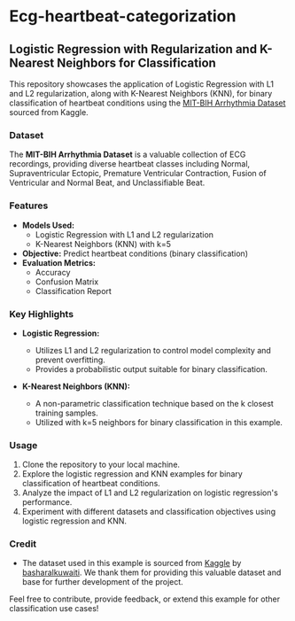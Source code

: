 # Ecg-heartbeat-categorization
## Logistic Regression with Regularization and K-Nearest Neighbors for Classification

This repository showcases the application of Logistic Regression with L1 and L2 regularization, along with K-Nearest Neighbors (KNN), for binary classification of heartbeat conditions using the [MIT-BIH Arrhythmia Dataset](https://www.kaggle.com/datasets/shayanfazeli/heartbeat) sourced from Kaggle.

### Dataset

The **MIT-BIH Arrhythmia Dataset** is a valuable collection of ECG recordings, providing diverse heartbeat classes including Normal, Supraventricular Ectopic, Premature Ventricular Contraction, Fusion of Ventricular and Normal Beat, and Unclassifiable Beat.

### Features

- **Models Used:**
  - Logistic Regression with L1 and L2 regularization
  - K-Nearest Neighbors (KNN) with k=5
- **Objective:** Predict heartbeat conditions (binary classification)
- **Evaluation Metrics:**
  - Accuracy
  - Confusion Matrix
  - Classification Report

### Key Highlights

- **Logistic Regression:**
  - Utilizes L1 and L2 regularization to control model complexity and prevent overfitting.
  - Provides a probabilistic output suitable for binary classification.

- **K-Nearest Neighbors (KNN):**
  - A non-parametric classification technique based on the k closest training samples.
  - Utilized with k=5 neighbors for binary classification in this example.

### Usage

1. Clone the repository to your local machine.
2. Explore the logistic regression and KNN examples for binary classification of heartbeat conditions.
3. Analyze the impact of L1 and L2 regularization on logistic regression's performance.
4. Experiment with different datasets and classification objectives using logistic regression and KNN.

### Credit

- The dataset used in this example is sourced from [Kaggle](https://www.kaggle.com/datasets/shayanfazeli/heartbeat) by [basharalkuwaiti](https://www.kaggle.com/code/basharalkuwaiti/ecg-heartbeat-categorization-baseline). We thank them for providing this valuable dataset and base for further development of the project.

Feel free to contribute, provide feedback, or extend this example for other classification use cases!

